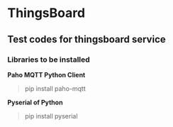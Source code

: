 # ThingsBoard
## Test codes for thingsboard service

### Libraries to be installed 

**Paho MQTT Python Client**

> pip install paho-mqtt

**Pyserial of Python**

> pip install pyserial

